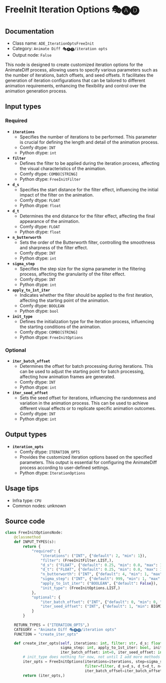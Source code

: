 # FreeInit Iteration Options 🎭🅐🅓
## Documentation
- Class name: `ADE_IterationOptsFreeInit`
- Category: `Animate Diff 🎭🅐🅓/iteration opts`
- Output node: `False`

This node is designed to create customized iteration options for the AnimateDiff process, allowing users to specify various parameters such as the number of iterations, batch offsets, and seed offsets. It facilitates the generation of iteration configurations that can be tailored to different animation requirements, enhancing the flexibility and control over the animation generation process.
## Input types
### Required
- **`iterations`**
    - Specifies the number of iterations to be performed. This parameter is crucial for defining the length and detail of the animation process.
    - Comfy dtype: `INT`
    - Python dtype: `int`
- **`filter`**
    - Defines the filter to be applied during the iteration process, affecting the visual characteristics of the animation.
    - Comfy dtype: `COMBO[STRING]`
    - Python dtype: `FreeInitFilter`
- **`d_s`**
    - Specifies the start distance for the filter effect, influencing the initial impact of the filter on the animation.
    - Comfy dtype: `FLOAT`
    - Python dtype: `float`
- **`d_t`**
    - Determines the end distance for the filter effect, affecting the final appearance of the animation.
    - Comfy dtype: `FLOAT`
    - Python dtype: `float`
- **`n_butterworth`**
    - Sets the order of the Butterworth filter, controlling the smoothness and sharpness of the filter effect.
    - Comfy dtype: `INT`
    - Python dtype: `int`
- **`sigma_step`**
    - Specifies the step size for the sigma parameter in the filtering process, affecting the granularity of the filter effect.
    - Comfy dtype: `INT`
    - Python dtype: `int`
- **`apply_to_1st_iter`**
    - Indicates whether the filter should be applied to the first iteration, affecting the starting point of the animation.
    - Comfy dtype: `BOOLEAN`
    - Python dtype: `bool`
- **`init_type`**
    - Defines the initialization type for the iteration process, influencing the starting conditions of the animation.
    - Comfy dtype: `COMBO[STRING]`
    - Python dtype: `FreeInitOptions`
### Optional
- **`iter_batch_offset`**
    - Determines the offset for batch processing during iterations. This can be used to adjust the starting point for batch processing, affecting how animation frames are generated.
    - Comfy dtype: `INT`
    - Python dtype: `int`
- **`iter_seed_offset`**
    - Sets the seed offset for iterations, influencing the randomness and variation in the animation process. This can be used to achieve different visual effects or to replicate specific animation outcomes.
    - Comfy dtype: `INT`
    - Python dtype: `int`
## Output types
- **`iteration_opts`**
    - Comfy dtype: `ITERATION_OPTS`
    - Provides the customized iteration options based on the specified parameters. This output is essential for configuring the AnimateDiff process according to user-defined settings.
    - Python dtype: `IterationOptions`
## Usage tips
- Infra type: `CPU`
- Common nodes: unknown


## Source code
```python
class FreeInitOptionsNode:
    @classmethod
    def INPUT_TYPES(s):
        return {
            "required": {
                "iterations": ("INT", {"default": 2, "min": 1}),
                "filter": (FreeInitFilter.LIST,),
                "d_s": ("FLOAT", {"default": 0.25, "min": 0.0, "max": 1.0, "step": 0.001}),
                "d_t": ("FLOAT", {"default": 0.25, "min": 0.0, "max": 1.0, "step": 0.001}),
                "n_butterworth": ("INT", {"default": 4, "min": 1, "max": 100},),
                "sigma_step": ("INT", {"default": 999, "min": 1, "max": 999}),
                "apply_to_1st_iter": ("BOOLEAN", {"default": False}),
                "init_type": (FreeInitOptions.LIST,)
            },
            "optional": {
                "iter_batch_offset": ("INT", {"default": 0, "min": 0, "max": BIGMAX}),
                "iter_seed_offset": ("INT", {"default": 1, "min": BIGMIN, "max": BIGMAX}),
            }
        }
    
    RETURN_TYPES = ("ITERATION_OPTS",)
    CATEGORY = "Animate Diff 🎭🅐🅓/iteration opts"
    FUNCTION = "create_iter_opts"

    def create_iter_opts(self, iterations: int, filter: str, d_s: float, d_t: float, n_butterworth: int,
                         sigma_step: int, apply_to_1st_iter: bool, init_type: str,
                         iter_batch_offset: int=0, iter_seed_offset: int=1):
        # init_type does nothing for now, not until I add more methods of applying low+high freq noise
        iter_opts = FreeInitOptions(iterations=iterations, step=sigma_step, apply_to_1st_iter=apply_to_1st_iter,
                                    filter=filter, d_s=d_s, d_t=d_t, n=n_butterworth, init_type=init_type,
                                    iter_batch_offset=iter_batch_offset, iter_seed_offset=iter_seed_offset)
        return (iter_opts,)

```
